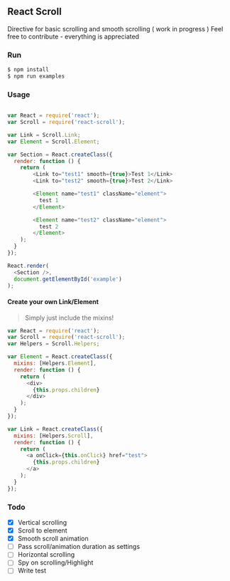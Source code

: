 ## React Scroll

Directive for basic scrolling and smooth scrolling ( work in progress )
Feel free to contribute - everything is appreciated

### Run
```js
$ npm install
$ npm run examples
```

### Usage
```js

var React = require('react');
var Scroll = require('react-scroll'); 

var Link = Scroll.Link;
var Element = Scroll.Element;

var Section = React.createClass({
  render: function () {
  	return (
		<Link to="test1" smooth={true}>Test 1</Link>
		<Link to="test2" smooth={true}>Test 2</Link>

		<Element name="test1" className="element">
		  test 1
		</Element>

		<Element name="test2" className="element">
		  test 2
		</Element>
	);
  }
});

React.render(
  <Section />,
  document.getElementById('example')
);

```

#### Create your own Link/Element
> Simply just include the mixins!

```js
var React = require('react');
var Scroll = require('react-scroll'); 
var Helpers = Scroll.Helpers;

var Element = React.createClass({
  mixins: [Helpers.Element],
  render: function () {
    return (
      <div>
        {this.props.children}
      </div>
    );
  }
});

var Link = React.createClass({
  mixins: [Helpers.Scroll],
  render: function () {
    return (
      <a onClick={this.onClick} href="test">
        {this.props.children}
      </a>
    );
  }
});

```



### Todo
- [x] Vertical scrolling
- [x] Scroll to element
- [x] Smooth scroll animation
- [ ] Pass scroll/animation duration as settings
- [ ] Horizontal scrolling
- [ ] Spy on scrolling/Highlight
- [ ] Write test
